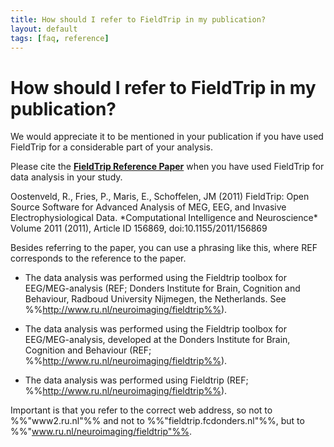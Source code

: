 ```yaml
---
title: How should I refer to FieldTrip in my publication?
layout: default
tags: [faq, reference]
---
```


# How should I refer to FieldTrip in my publication?

We would appreciate it to be mentioned in your publication if you have used FieldTrip for a considerable part of your analysis. 

Please cite the **[FieldTrip Reference Paper](http://www.hindawi.com/journals/cin/2011/156869/)** when you have used FieldTrip for data analysis in your study.

<div class="alert-warning">
Oostenveld, R., Fries, P., Maris, E., Schoffelen, JM (2011) FieldTrip: Open Source Software for Advanced Analysis of MEG, EEG, and Invasive Electrophysiological Data. *Computational Intelligence and Neuroscience* Volume 2011 (2011), Article ID 156869, doi:10.1155/2011/156869
</div>

Besides referring to the paper, you can use a phrasing like this, where REF corresponds to the reference to the paper. 

*  The data analysis was performed using the Fieldtrip toolbox for EEG/MEG-analysis (REF; Donders Institute for Brain, Cognition and Behaviour,  Radboud University Nijmegen, the Netherlands. See %%http://www.ru.nl/neuroimaging/fieldtrip%%).

*  The data analysis was performed using the Fieldtrip toolbox for EEG/MEG-analysis, developed at the Donders Institute for Brain, Cognition and Behaviour (REF; %%http://www.ru.nl/neuroimaging/fieldtrip%%).

*  The data analysis was performed using Fieldtrip (REF; %%http://www.ru.nl/neuroimaging/fieldtrip%%).

Important is that you refer to the correct web address, so not to %%"www2.ru.nl"%% and not to %%"fieldtrip.fcdonders.nl"%%, but to %%"www.ru.nl/neuroimaging/fieldtrip"%%.

    

